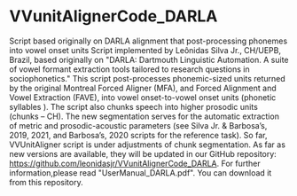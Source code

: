 # VVunitAlignerCode_DARLA
Script based originally on DARLA alignment that post-processing phonemes into vowel onset units
Script implemented by Leônidas Silva Jr., CH/UEPB, Brazil, based originally on 
"DARLA: Dartmouth Linguistic Automation. A suite of vowel formant extraction tools tailored to research questions in sociophonetics." 
This script post-processes phonemic-sized units returned by the original Montreal Forced Aligner (MFA), and Forced Alignment and Vowel Extraction (FAVE), into vowel onset-to-vowel onset units (phonetic syllables ). 
The script also chunks speech into higher prosodic units (chunks – CH). The new segmentation serves for the automatic extraction of metric and prosodic-acoustic parameters (see Silva Jr. & Barbosa’s, 2019, 2021, and Barbosa’s, 2020 scripts for the reference task).
So far, VVUnitAligner script is under adjustments of chunk segmentation. As far as new versions are available, they will be updated in our GitHub repository: <https://github.com/leonidasjr/VVunitAlignerCode_DARLA>.
For further information,please read "UserManual_DARLA.pdf". You can download it from this repository.
